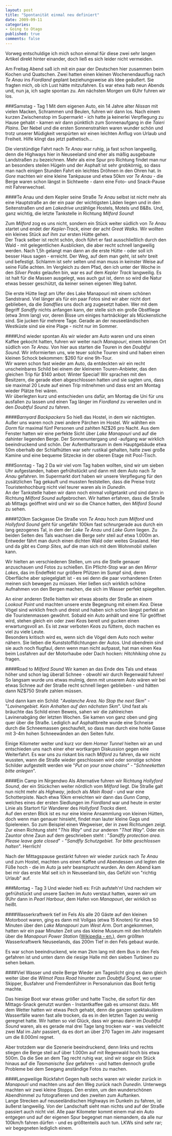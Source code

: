 ```yaml
--- 
layout: post
title: "Spontanität einmal neu definiert"
date: 2009-09-11
categories: 
- Going to Otago
published: true
comments: false
---
```

Vorweg entschuldige ich mich schon einmal für diese zwei sehr langen Artikel direkt hinter einander, doch ließ es sich leider nicht vermeiden.

<!-- more -->

Am Freitag Abend saß ich mit ein paar der Deutschen hier zusammen beim Kochen und Quatschen. Zwei hatten einen kleinen Wochenendausflug nach *Te Anau* ins *Fiordland* geplant beziehungsweise als Idee geäußert. Sie fragten mich, ob ich Lust hätte mitzufahren. Es war etwa halb neun Abends und, nun ja, ich sagte spontan zu. Am nächsten Morgen um 6Uhr fuhren wir los.

###Samstag - Tag 1
Mit dem eigenen Auto, ein 14 Jahre alter *Nissan* mit vielen Macken, Schrammen und Beulen, fuhren wir dann los. Nach einem kurzen Zwischenstop im Supermarkt - ich hatte ja keinerlei Verpflegung zu Hause gehabt - kamen wir dann pünktlich zum Sonnenaufgang in die *Taieri Plains*. Der Nebel und die ersten Sonnenstrahlen waren wunder schön und trotz unserer Müdigkeit verspürten wir einen leichten Anflug von Urlaub und Freiheit. Hilfe klingt das jetzt pathetisch...

Die vierstündige Fahrt nach *Te Anau* war ruhig, ja fast schon langweilig, denn die Highways hier in Neuseeland sind eher als mäßig ausgebaute Landstraßen zu bezeichnen. Mehr als eine Spur pro Richtung findet man nur an besonders steilen Hügeln und der Asphalt ist sehr grobkörnig, so dass man nach einigen Stunden Fahrt ein leichtes Dröhnen in den Ohren hat.
In *Gore* machten wir eine kleine Tankpause und etwa 50km vor *Te Anau* - die Berge waren schon längst in Sichtweite - dann eine Foto- und Snack-Pause mit Fahrerwechsel.

####Te Anau und dem Kepler seine Straße
*Te Anau* selbst ist nicht mehr als eine Hauptstraße an der ein paar der wichtigsten Läden liegen und in den Seitenstraßen und am *Lakedrive* unzählige Hostels, Motels und B&amp;Bs. Und, ganz wichtig, die letzte Tankstelle in Richtung *Milford Sound*!

Zum *Milford* zog es uns nicht, sondern ein Stück weiter südlich von *Te Anau* startet und endet der *Kepler-Track*, einer der acht *Great Walks*. Wir wollten ein kleines Stück auf ihm zur ersten Hütte gehen.  
Der Track selber ist recht schön, doch führt er fast ausschließlich durch den Wald - mit gelegentlichen Ausblicken, die aber recht schnell langweilig werden. Nach 1,5h gelangt man dann an die erste Hütte - oder soll ich besser Haus sagen - erreicht. Der Weg, auf dem man geht, ist sehr breit und befestigt. Schlamm ist sehr selten und man muss in keinster Weise auf seine Füße achten. Im Vergleich zu dem Pfad, den ich unter der Woche in den *Silver Peaks* gelaufen bin, war es auf dem *Kepler Track* langweilig. Es ist halt für die Massen ausgelegt, was auch gut ist, denn so wird die Natur etwas besser geschützt, da keiner seinen eigenen Weg bahnt.

Die erste Hütte liegt am Ufer des Lake Manapouri mit einem schönen Sandstrand. Viel länger als für ein paar Fotos sind wir aber nicht dort geblieben, da die *Sandflies* uns doch arg zugesetzt haben. Wer mit dem Begriff *Sandfly* nichts anfangen kann, der stelle sich ein große Obstfliege (etwa 3mm lang) vor, deren Bisse um einiges hartnäckiger als Mückenstiche sind. Sie jucken für mehrere Tage. Gerade an der neuseeländischen Westküste sind sie eine Plage - nicht nur im Sommer.

####Und wieder spontan
Als wir wieder am Auto waren und uns einen Kaffee gekocht hatten, fuhren wir weiter nach *Manapouri*, einem kleinen Ort südlich von *Te Anau*. Von hier aus starten die Touren in den *Doubtful Sound*. Wir informierten uns, wie teuer solche Touren sind und haben einen kleinen Schock bekommen: $260 für eine 9h-Tour.  
Wir waren schon fast wieder am Auto, da entdeckten wir ein recht unscheinbares Schild bei einem der kleineren Touren-Anbieter, das den gleichen Trip für $140 anbot: Winter Special! Wir sprachen mit den Besitzern, die gerade eben abgeschlossen hatten und sie sagten uns, dass sie maximal 20 Leute auf einen Trip mitnehmen und dass erst am Montag wieder Plätze frei wären.  
Wir überlegten kurz und entschieden uns dafür, am Montag die Uni für uns ausfallen zu lassen und einen Tag länger im *Fiordland* zu verweilen und in den *Doubtful Sound* zu fahren.

####*Barnyard Backpackers*
So hieß das Hostel, in dem wir nächtigten. Außer uns waren noch zwei andere Pärchen im Hostel. Wir wählten ein *Dorm* für maximal fünf Personen und zahlten NZ$26 pro Nacht. Aus dem Fenster hatten wir eine perfekte Sicht über *Lake Manapouri* und auf die dahinter liegenden Berge. Der Sonnenuntergang und -aufgang war wirklich beeindruckend und schön. Der Aufenthaltsraum in dem Hauptgebäude etwa 50m oberhalb der Schlafhütten war sehr rustikal gehalten, hatte zwei große Kamine und eine bequeme Sitzecke in der oberen Etage mit Pool-Tisch.

###Sonntag - Tag 2
Da wir viel vom Tag haben wollten, sind wir um sieben Uhr aufgestanden, haben gefrühstückt und dann mit dem Auto nach *Te Anau* gefahren. Im Supermarkt dort haben wir unsere Verpflegung für den zusätzlichen Tag gekauft und mussten feststellen, dass die Preise trotz Touristenhochburg nicht viel teurer waren als in *Dunedin*.  
An der Tankstelle haben wir dann noch einmal vollgetankt und sind dann in Richtung *Milford Sound* aufgebrochen. Wir hatten erfahren, dass die Straße ab Mittags geöffnet wird und wir so die Chance hatten, den *Milford Sound* zu sehen.

####120km Sackgasse
Die Straße von *Te Anau* hoch zum *Milford* und *Hollyford Sound* geht für ungefähr 100km fast schnurgerade aus durch ein lang gezogenes Tal, in dem der *Lake Te Anau* und *Lake Gunn* liegen. Zu beiden Seiten des Tals wachsen die Berge sehr steil auf etwa 1.000m an. Entweder fährt man durch einen dichten Wald oder weites Grasland. Hier und da gibt es *Camp Sites*, auf die man sich mit dem Wohnmobil stellen kann.

Wir hielten an verschiedenen Stellen, um uns die Stelle genauer anzuschauen und Fotos zu schießen. Ein Pflicht-Stop war an den *Mirror Lakes*, das im Endeffekt nur größere Pfützen im Sumpf sind, deren Oberfläche aber spiegelglatt ist - es sei denn die paar vorhandenen Enten meinen sich bewegen zu müssen. Hier ließen sich wirklich schöne Aufnahmen von den Bergen machen, die sich im Wasser perfekt spiegelten.

An einer anderen Stelle hielten wir etwas abseits der Straße an einem *Lookout Point* und machten unsere erste Begegnung mit einem *Kea*. Diese Vögel sind wirklich frech und dreist und haben sich schon längst perfekt an die Touristenmassen gewöhnt. Sobald ein Auto anhält und eine Tür geöffnet wird, stehen gleich ein oder zwei *Kea*s bereit und gucken einen erwartungsvoll an. Es ist zwar verboten *Kea*s zu füttern, doch machen es viel zu viele Leute.  
Besonders kritisch wird es, wenn sich die Vögel dem Auto noch weiter nähern. Sie lieben die Kunststoffdichtungen der Autos. Und obendrein sind sie auch noch flugfaul, denn wenn man nicht aufpasst, hat man einen Kea beim Losfahren auf der Motorhaube oder Dach hocken: *Hitchhiking* ohne zu fragen.

####Road to *Milford Sound*
Wir kamen an das Ende des Tals und etwas höher und schon lag überall Schnee - obwohl wir durch Regenwald fuhren! So langsam wurde uns etwas mulmig, denn mit unserem Auto wären wir bei etwas Schnee auf der Straße recht schnell liegen geblieben - und hätten dann NZ$750 Strafe zahlen müssen.

Und dann kam ein Schild: "*Avalanche Area. No Stop the next 5km*" - "*Lavinengebiet. Kein Anhalten auf den nächsten 5km*". Und fast als bräuchte das Schild einen Beweis, sahen wir die zahlreichen Lavinenabgäng der letzten Wochen. Sie kamen von ganz oben und ging quer über die Straße. Lediglich auf Asphaltbreite wurde eine Schneise durch die Schneemassen geschaufelt, so dass man durch eine hohle Gasse mit 3-4m hohen Schneewänden an den Seiten fuhr.

Einige Kilometer weiter und kurz vor dem *Homer Tunnel* hielten wir an und entschieden uns nach einer eher wortkargen Diskussion gegen eine Weiterfahrt. Es war uns zu riskant bis nach *Milford* zu fahren, da wir nicht wussten, wann die Straße wieder geschlossen wird oder sonstige schöne Schilder aufgestellt werden wie "*Put on your snow chains*" - "*Schneeketten bitte anlegen*".

####Ein Camp im Nirgendwo
Als Alternative fuhren wir Richtung *Hollyford Sound*, der ein Stückchen weiter nördlich vom *Milford* liegt. Die Straße galt nun nicht mehr als *Highway*, jedoch als *Main Road* - und war eine Schotterpiste. Nach etwa 10km erreichten wir dann das *Gunn Camp*, welches eines der ersten Siedlungen im *Fiordland* war und heute in erster Linie als Startort für Wanderer des *Hollyford Tracks* dient.  
Auf den ersten Blick ist es nur eine kleine Ansammlung von kleinen Hütten, doch wenn man genauer hinsieht, findet man lauter kleine Gags und Spielereien. So zum Beispiel einen Wegweiser, der in zwei Richtungen zeigt. Zur einen Richtung steht "*This Way*" und zur anderen "*That Way*". Oder ein Zauntor ohne Zaun auf dem geschrieben steht : "*Sandfly protection area. Please leave gate closed*" - "*Sandfly Schutzgebiet. Tor bitte geschlossen halten*". Herrlich!

Nach der Mittagspause gestärkt fuhren wir wieder zurück nach *Te Anau* und zum Hostel, machten uns einen Kaffee und Abendessen und legten die Füße hoch - die im Auto ja sehr beansprucht wurden.
An dem Abend kam bei mir das erste Mal seit ich in Neuseeland bin, das Gefühl von "richtig Urlaub" auf.

###Montag - Tag 3
Und wieder hieß es: Früh aufsteh'n! Und nachdem wir gefrühstückt und unsere Sachen im Auto verstaut hatten, waren wir um 9Uhr dann in *Pearl Harbour*, dem Hafen von *Manapouri*, der wirklich so heißt.

####Wasserkraftwerk tief im Fels
Als alle 20 Gäste auf den kleinen Motorboot waren, ging es dann mit Vollgas (etwa 15 Knoten) für etwa 50 Minuten über den *Lake Manapouri* zum *West Arm*. Dort angekommen, hatten wir ein paar Minuten Zeit uns das kleine Museum mit den Infotafeln über die *Manapouri Power Station* ([Wikipedia - en.](http://en.wikipedia.org/wiki/Manapouri_Power_Station)), dem größten Wasserkraftwerk Neuseelands, das 200m Tief in den Fels gebaut wurde.

Es war schon beeindruckend, wie man 2km lang mit dem Bus in den Fels gefahren ist und unten dann die riesige Halle mit den sieben Turbinen zu sehen bekam.

####Viel Wasser und steile Berge
Wieder am Tageslicht ging es dann gleich weiter über die *Wilmot Pass Road* hinunter zum *Doubtful Sound*, wo unser Skipper, Busfahrer und Fremdenführer in Personalunion das Boot fertig machte.

Das hiesige Boot war etwas größer und hatte Tische, die sofort für den Mittags-Snack genutzt wurden - Instantkaffee gab es umsonst dazu. Mit dem Wetter hatten wir etwas Pech gehabt, denn die ganzen spektakulären Wasserfälle waren fast alle trocken, da es in den letzten Tagen zu wenig geregnet hatte. Wir hatten so viel Glück, dass wir genau dann im *Doubtful Sound* waren, als es gerade mal drei Tage lang trocken war - was vielleicht zwei Mal im Jahr passiert, da es dort an über 270 Tagen im Jahr insgesamt um die 8.000ml regnet.

Aber trotzdem war die Szenerie beeindruckend, denn links und rechts stiegen die Berge steil auf über 1.000m auf mit Regenwald hoch bis etwa 500m. Da die See an dem Tag recht ruhig war, sind wir sogar ein Stück hinaus auf die *Tasmanische See* gefahren - und hatten dennoch große Probleme bei dem Seegang anständige Fotos zu machen.

####Langweilige Rückfahrt
Gegen halb sechs waren wir wieder zurück in *Manapouri* und machten uns auf den Weg zurück nach *Dunedin*. Unterwegs machten wir zwei kleine Stopps. Den ersten, um den wunderschönen Abendhimmel zu fotografieren und den zweiten zum Auftanken.  
Lange Strecken auf neuseeländischen Highways im Dunkeln zu fahren, ist äußerst langweilig. Von der Landschaft sieht man nichts und auf der Straße passiert auch nicht viel. Alle paar Kilometer kommt einem mal ein Auto entgegen und auf der eigenen Spur begegnet man niemandem, da alle nur 100km/h fahren dürfen - und es größtenteils auch tun. LKWs sind sehr rar; wir begegneten lediglich einem.
